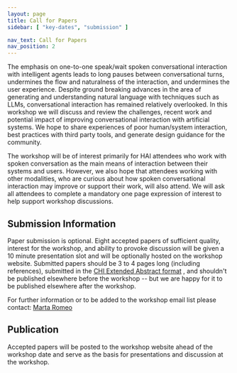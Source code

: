 ```yaml
---
layout: page
title: Call for Papers
sidebar: [ "key-dates", "submission" ]

nav_text: Call for Papers
nav_position: 2
---
```



The emphasis on one-to-one speak/wait spoken conversational
interaction with intelligent agents leads to long pauses between
conversational turns, undermines the flow and naturalness of the
interaction, and undermines the user experience. Despite ground
breaking advances in the area of generating and understanding natural
language with techniques such as LLMs, conversational interaction has
remained relatively overlooked. In this workshop we will discuss and
review the challenges, recent work and potential impact of improving
conversational interaction with artificial systems. We hope to share
experiences of poor human/system interaction, best practices with
third party tools, and generate design guidance for the community.

The workshop will be of interest primarily for HAI attendees who work
with spoken conversation as the main means of interaction between
their systems and users. However, we also hope that attendees working
with other modalities, who are curious about how spoken conversational
interaction may improve or support their work, will also attend. We
will ask all attendees to complete a mandatory one page expression of
interest to help support workshop discussions.

## Submission Information 

Paper submission is optional. Eight accepted papers of sufficient
quality, interest for the workshop, and ability to provoke discussion
will be given a 10 minute presentation slot and will be optionally
hosted on the workshop website. Submitted papers should be 3 to 4 pages long (including references), submitted in the [CHI Extended Abstract format](https://chi2020.acm.org/authors/chi-proceedings-format/#EAF}{https://chi2020.acm.org/authors/chi-proceedings-format/#EAF) , and shouldn't be
published elsewhere before the workshop -- but we are happy for it to be
published elsewhere after the workshop. 

For further information or to be added to the workshop email list
please contact: [Marta Romeo](mailto:M.Romeo@hw.ac.uk)

## Publication

Accepted papers will be posted to the workshop website ahead of the workshop date and serve as the basis for presentations and discussion at the workshop.

